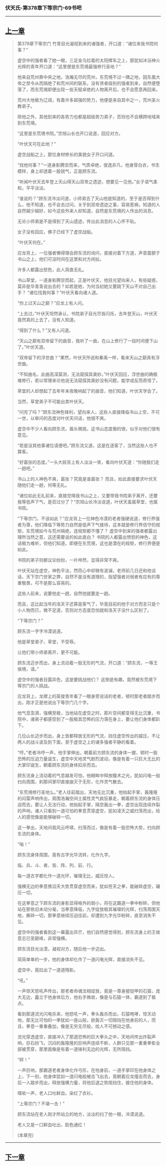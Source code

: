 ### 伏天氏-第378章下等宗门-69书吧

--------
[上一章](./8f045a0e3ea4e007dd02da42300f360b.md)
--------


>
>
>
>第378章下等宗门
>竹青目光凝视到来的诸强者，开口道：“诸位来我书院何事？”
>
>虚空中的强者看了她一眼，三足金乌拉着的太阳撵车之上，那犹如沐浴神火光辉的青年开口道：“这里便是东荒境最强修行圣地？”
>
>他来自荒州靠中央之地，浩瀚无尽的荒州，东荒境不过一隅之地，因东凰大帝之禁令从而隔绝了和荒州间的联系，没有贤者级别的强者到来，自然便堕落了，而东荒境即便出现一些天赋卓绝的人物离开后，也不会愿意再回来。
>
>荒州大地极为辽阔，有着许多超强的势力，他便是来自其中之一，荒州圣火教弟子。
>
>除他之外，其他到来的各势力也都是超级势力弟子，否则也不会横跨地域来到东荒境。
>
>“这里是东荒境书院。”宗旭山长也开口说道，回应对方。
>
>“叶伏天可在此地？”
>
>虚空战船之上，那位身材修长的美貌女子开口问道。
>
>“找他何事？”一道身影腾空而来，气质卓绝，俊逸非凡，他身穿白衣，书生模样，身上却透着一股锐气，正是顾东流。
>
>“听闻叶伏天去年登上天山得天山双帝之遗迹，想要见一见他。”女子语气柔和，平平淡淡。
>
>“谁说的？”顾东流冷淡问道，小师弟去了天山他是知道的，至于是否得到什么，他不知道，也不会去过问，关乎到双帝遗迹之事，容易惹祸，知道的人自然越少越好，如今这些外来人却知道，自然是东荒境的人传出的消息。
>
>无论小师弟是不是得到了天山遗迹，传出此消息的人心怀不轨。
>
>女子没有回应，佛子已经下了虚空战船。
>
>“叶伏天何在。”
>
>应龙背上，一位强者懒得理会顾东流的询问，直接对着下方道，声音震颤于书山之上，他们可没时间在这里和对方闲扯。
>
>许多人都露出怒色，此人简直无礼。
>
>书山草堂，一道身影腾空而起，正是叶伏天，他目光望向来人，有些疑惑，莫非是华青青说出去的？如若是她，为何当初她又要跳下天山不对自己出手？
>“诸位找我何事？”叶伏天看向诸人道。
>
>“你上过天山之巅？”应龙上有人问。
>
>“上去过。”叶伏天坦然承认，书院弟子目光尽皆闪烁，去年登天山，叶伏天竟然真的上去了，没有人知道。
>
>“得到了什么？”又有人问道。
>
>“天山之巅有双帝留下的曲音，我听了一曲，在山上修行了一段时间便下山了。”叶伏天道。
>
>“双帝留下的浮世曲？”果然，叶伏天所说和秦禹一样，看来天山之巅真有浮世曲。
>
>“不知曲名，此曲高深莫测，无法窥探其奥妙。”叶伏天回应，浮世曲的确极难修行，若以常理来论他说无法窥探其奥妙没有问题，能学成反而奇怪了。
>
>草堂的人却想起了去年年末夜晚响起了的曲音，他们知道，叶伏天学会了。
>
>当然，草堂弟子不可能出卖叶伏天。
>
>“问完了吗？”顾东流神色锋利，望向来人，这些人直接降临书山上空，不可一世，以审问的态度对叶伏天问话，他很不爽。
>
>虚空中不少人看向顾东流，眉头微挑，这书山态度傲的很，似乎对他们很有意见。
>
>“若是没其他事诸位请便吧。”顾东流又道，这是在逐客了，当然这些人也不算客。
>
>“好嚣张的态度。”一头大妖背上有人淡淡一笑，看向叶伏天道：“你随我们走一趟吧。”
>
>书山上的人神色不爽，嚣张？究竟是谁嚣张？
>而且，如此直接要求叶伏天随他们走一趟，何等无礼。
>
>“诸位如此无礼前来，直接空降我书山之上，又要带我书院弟子离开，还要我等低声下气，是否过分了？”宗旭山长冷淡说道，叶伏天虽属草堂，也属书院。
>
>“下等宗门，不该如此？”应龙背上一位神色冷漠的老者强硬说道，修行界强者为尊，他们降临下等势力自然是低声下气接待，这本就是修行界信守的规矩，东荒境如今与荒州隔绝，连规矩都不懂了？
>虚空中到来的强者都露出理所当然之意，这还需要说的如此直白？
>书院的人都露出愤怒的神色，这话极为难听，但他们知道，即便在东荒境，这也是潜在的规矩，修行界便是如此。
>
>书院的弟子则都议论纷纷，一片哗然，显得非常不爽。
>
>叶伏天站在虚空，神色平淡，然而心中却微有波澜，老师前几日还和他谈话，天下宗门世家之弊，自然不是没有道理的，指望强者对弱者有应有的尊重敬畏，可不是那么容易的。
>
>这些人前来，说要他走一趟，自然他就要走一趟。
>
>而且，这比起当年的洛天子还算是客气了，毕竟目前的他于对方而言只是个小人物而已，微不足道，否则对方态度恐怕就和洛天子没什么区别了。
>
>“下等宗门？”
>
>顾东流一字字冷漠说道。
>
>他是草堂弟子，草堂，不受辱。
>
>让他们带小师弟离开，更不可能。
>
>顾东流迈步而出，身上流动着一股无形的气流，开口道：“顾东流，一等王侯境，请。”
>
>虚空中的强者目露异色，这是要挑战他们？
>这倒是有趣，竟然被东荒境下等宗门的人挑战。
>
>应龙背上，龙撵上的英俊青年看了一眼身旁说话的老者，顿时那老者踏步而出，刚才正是他说出下等宗门几个字。
>
>他气息澎湃，强横至极，当他站在虚空之时，那片空间都变得无比沉重，书院中，诸弟子都感受到了一股极其恐怖的压力落在身上，要让他们身体都趴下。
>
>几位山长迈步而出，身上皆都释放无形的气流，挡住虚空传出的威压，不让两人的战斗波及到下面，至于虚空之上的诸多强者平静的看着。
>
>“哼。”老者冷哼一声，他手掌伸出，朝着前方顾东流的身体一握，顿时一股恐怖的压迫力量诞生，虚空中天地灵气剧烈波动，像是有着一只巨大无比的大掌印诞生，朝着顾东流的身体扣杀而去。
>
>顾东流身上流动着的气息越发可怕，他眼眸中释放瞳术之光，犹如闪电一般扫向周围，刹那间掌印直接崩灭于无形，化作灵气散去。
>
>“东荒境修行圣地么。”老人往前踏出，天地无比沉重，他抬起手掌，轰隆隆的闷雷声响传出，周围浩瀚空间土属性灵气疯狂暴走，朝着顾东流的身体压迫而去，要让人无法行动，他抬起手掌，隔空轰出一拳，虚空出现连续炸裂的声响，诸人只看到一道可怕的拳意贯穿虚空，犹如凌天之威扫荡而出，给人的感觉像是能够破碎一切。
>
>这一拳出，天地间竟风云呼啸，扫荡而过，像是有着一股恐怖大势，扫向顾东流的身体。
>
>“嗡！”
>
>顾东流身体周围，竟有古字光华流转，化作九字。
>
>临、兵、斗、者、皆、阵、列、前、行。
>
>每一道古字都化作一道光环，璀璨无比，威压惊人。
>
>强横无边的拳意携滔天大势贯穿虚空而来，犹如苍天之拳，能破碎虚空，碾压一切。
>
>在这拳意之下顾东流的身影显得格外的弱小，将在这霸道一拳中粉碎，但他站在那依旧未动分毫，当拳意降临，九字绽放极其璀璨的光辉，扫荡周围天地，撕碎一切，那拳意继续压迫往前，却遭到九字光华粉碎，直至消失不见。
>
>虚空中的强者看到这一幕露出异芒，他们自然感觉得到，顾东流身上的王侯意志已至巅峰，非常强横。
>
>顾东流目光淡漠，凝视对方，随后他一步迈出。
>
>简简单单的一步，他的身体却化作了一道闪电光辉，直接消失不见。
>
>虚空中，竟拉出了一道道残影。
>
>“吼。”
>
>一声惊天怒吼声传出，那老者命魂法相绽放，竟是一尊身披铠甲的石猿，庞大无边，矗立于他身体后方，他右手微收，像是与石猿一体，霸道到了极点。
>
>看到那道流光闪电杀来，他怒吼一声，拳头轰杀而出，石猿咆哮，惊天动地，那无比可怕的一拳犹如一座山般，欲轰灭一切阻挡在他身前的人，而且，拳意一重重叠加，像是无穷无尽般，给人不可撼动之感。
>
>流光穿透虚空，直接冲入了那道恐怖的巨大拳头之中，天地间传出炸裂声响，巨石纷飞，沉闷的轰隆隆的巨响声连续不断，人群只见那一重重拳影全部被贯穿，那里面像是有着一道锋利无边的光辉，无所阻挡。
>
>“砰！”
>
>一声巨响，那霸道老者身体化作弓形，在他身前，一道手掌印在他身体之上，下一刻，他身体犹如一道闪电般被击飞出去，竟朝着应龙撞击而去，身后一人踏步而出，释放强横力量，将他后退之势阻挡住，接住他的身体。
>
>噗呲一声，老人口吐鲜血，染红了衣衫。
>
>“上等宗门？不堪一击！”
>
>顾东流站在老人刚才所站立的地方，淡淡的扫了他一眼，冷漠说道。
>
>老人又是一口鲜血吐出，脸色通红！
>
>(本章完)
>
>

--------
[下一章](./91f1f0d00d31b1e4b2d5f3c7ffc04a21.md)
--------
